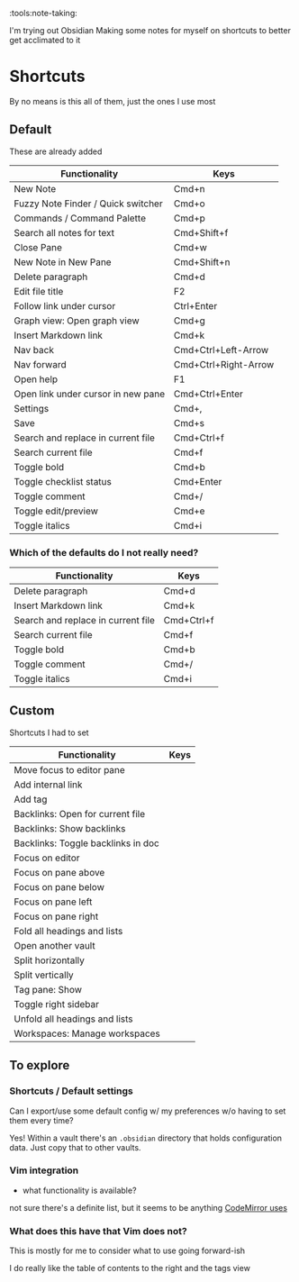 :tools:note-taking:

I'm trying out Obsidian
Making some notes for myself on shortcuts to better get acclimated to it

# Shortcuts
By no means is this all of them, just the ones I use most

## Default
These are already added

| Functionality                      | Keys                 |
| ---------------------------------- | -------------------- |
| New Note                           | Cmd+n                |
| Fuzzy Note Finder / Quick switcher | Cmd+o                |
| Commands / Command Palette         | Cmd+p                |
| Search all notes for text          | Cmd+Shift+f          |
| Close Pane                         | Cmd+w                |
| New Note in New Pane               | Cmd+Shift+n          |
| Delete paragraph                   | Cmd+d                |
| Edit file title                    | F2                   |
| Follow link under cursor           | Ctrl+Enter           |
| Graph view: Open graph view        | Cmd+g                |
| Insert Markdown link               | Cmd+k                |
| Nav back                           | Cmd+Ctrl+Left-Arrow  |
| Nav forward                        | Cmd+Ctrl+Right-Arrow |
| Open help                          | F1                   |
| Open link under cursor in new pane | Cmd+Ctrl+Enter       |
| Settings                           | Cmd+,                |
| Save                               | Cmd+s                |
| Search and replace in current file | Cmd+Ctrl+f           |
| Search current file                | Cmd+f                |
| Toggle bold                        | Cmd+b                |
| Toggle checklist status            | Cmd+Enter            |
| Toggle comment                     | Cmd+/                |
| Toggle edit/preview                | Cmd+e                |
| Toggle italics                     | Cmd+i                |

### Which of the defaults do I not really need?

| Functionality                      | Keys                 |
| ---------------------------------- | -------------------- |
| Delete paragraph                   | Cmd+d                |
| Insert Markdown link               | Cmd+k                |
| Search and replace in current file | Cmd+Ctrl+f           |
| Search current file                | Cmd+f                |
| Toggle bold                        | Cmd+b                |
| Toggle comment                     | Cmd+/                |
| Toggle italics                     | Cmd+i                |

## Custom
Shortcuts I had to set

| Functionality                      | Keys |
| ---------------------------------- | ---- |
| Move focus to editor pane          |      |
| Add internal link                  |      |
| Add tag                            |      |
| Backlinks: Open for current file   |      |
| Backlinks: Show backlinks          |      |
| Backlinks: Toggle backlinks in doc |      |
| Focus on editor                    |      |
| Focus on pane above                |      |
| Focus on pane below                |      |
| Focus on pane left                 |      |
| Focus on pane right                |      |
| Fold all headings and lists        |      |
| Open another vault                 |      |
| Split horizontally                 |      |
| Split vertically                   |      |
| Tag pane: Show                     |      |
| Toggle right sidebar               |      |
| Unfold all headings and lists      |      |
| Workspaces: Manage workspaces      |      |

## To explore
### Shortcuts / Default settings
Can I export/use some default config w/ my preferences w/o having to set them every time?

Yes! Within a vault there's an `.obsidian` directory that holds configuration data. Just copy that to other vaults.

### Vim integration
- what functionality is available?

not sure there's a definite list, but it seems to be anything [CodeMirror uses](https://codemirror.net/demo/vim.html)

### What does this have that Vim does not?
This is mostly for me to consider what to use going forward-ish

I do really like the table of contents to the right and the tags view